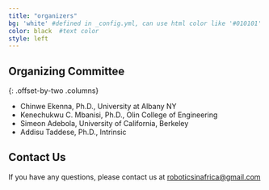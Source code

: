 ```yaml
---
title: "organizers"
bg: 'white' #defined in _config.yml, can use html color like '#010101'
color: black  #text color
style: left
---
```


## Organizing Committee

{: .offset-by-two .columns}
- Chinwe Ekenna, Ph.D., University at Albany NY
- Kenechukwu C. Mbanisi, Ph.D., Olin College of Engineering
- Simeon Adebola, University of California, Berkeley
- Addisu Taddese, Ph.D., Intrinsic

## Contact Us

If you have any questions, please contact us at <roboticsinafrica@gmail.com>

